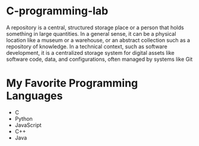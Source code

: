 # C-programming-lab
A repository is a central, structured storage place or a person that holds something in large quantities. In a general sense, it can be a physical location like a museum or a warehouse, or an abstract collection such as a repository of knowledge. In a technical context, such as software development, it is a centralized storage system for digital assets like software code, data, and configurations, often managed by systems like Git


# My Favorite Programming Languages

- C
- Python
- JavaScript
- C++
- Java
